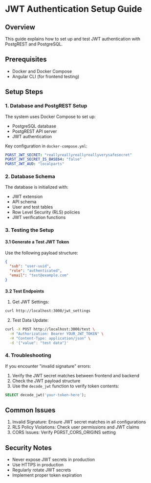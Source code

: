 # JWT Authentication Setup Guide

## Overview
This guide explains how to set up and test JWT authentication with PostgREST and PostgreSQL.

## Prerequisites
- Docker and Docker Compose
- Angular CLI (for frontend testing)

## Setup Steps

### 1. Database and PostgREST Setup
The system uses Docker Compose to set up:
- PostgreSQL database
- PostgREST API server
- JWT authentication

Key configuration in `docker-compose.yml`:
```yaml
PGRST_JWT_SECRET: "reallyreallyreallyreallyverysafesecret"
PGRST_JWT_SECRET_IS_BASE64: "false"
PGRST_JWT_AUD: "localparts"
```

### 2. Database Schema
The database is initialized with:
- JWT extension
- API schema
- User and test tables
- Row Level Security (RLS) policies
- JWT verification functions

### 3. Testing the Setup

#### 3.1 Generate a Test JWT Token
Use the following payload structure:
```json
{
  "sub": "user-uuid",
  "role": "authenticated",
  "email": "test@example.com"
}
```

#### 3.2 Test Endpoints
1. Get JWT Settings:
```bash
curl http://localhost:3000/jwt_settings
```

2. Test Data Update:
```bash
curl -X POST http://localhost:3000/test \
  -H "Authorization: Bearer YOUR_JWT_TOKEN" \
  -H "Content-Type: application/json" \
  -d '{"value": "test data"}'
```

### 4. Troubleshooting
If you encounter "invalid signature" errors:
1. Verify the JWT secret matches between frontend and backend
2. Check the JWT payload structure
3. Use the `decode_jwt` function to verify token contents:
```sql
SELECT decode_jwt('your-token-here');
```

## Common Issues
1. Invalid Signature: Ensure JWT secret matches in all configurations
2. RLS Policy Violations: Check user permissions and JWT claims
3. CORS Issues: Verify PGRST_CORS_ORIGINS setting

## Security Notes
- Never expose JWT secrets in production
- Use HTTPS in production
- Regularly rotate JWT secrets
- Implement proper token expiration 
